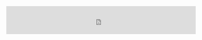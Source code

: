 <iframe width="100%" height="75em" src="https://www.youtube.com/embed/c-ImgU1E91g?controls=0&loop=1" frameborder="0"/>
<br>
<img src="Wolf Antler Principle.png" height="220em" style="float:right;margin-left:0.5em"/>Welcome to Contention of Principles. In this fantasy setting, the world is not dominated by a unified, monolithic humanity. Instead, humanity is thinly spread, living as tribes occupying mere villages and hamlets. What keeps humanity so constrained is the Principles, supernatural beings of world-shaping influence. Words like spirits, beasts, and gods may paint a rough draft of their nature. Their appearances, abilities, and temperaments are varied, but some things are certain. They roam the wild. They are powerful. They are capricious.
<br>
Opinions on the Principles may range from hate to apathy to reverence. The primary strategy for preventing Principle catastrophes is avoidance; settling where Principles are not or where the geography keeps them away. Some tribes resist the Principles in a more martial manner. It is also common belief that the Shafolk, the isolationist tribes, do anything from making deals with the Principles to living as subjects to them.
<br>
<img src="Large Humanoid Principles.png" height="220em" style="display:block;margin:auto"/>
<br>
<img src="Village.png" height="240em" style="float:left;margin-right:0.5em;"/>The setting may be described as low fantasy; the magic and supernatural of the setting comes from the Principles and is typically an intrusion on "normal" life. What life is normally like to each tribe is varied. At their most developed, tribal life may look similar to that of the more rural communities expected from the amalgam of antiquity ubiquitous in the sword and sorcery genre (think Conan the Barbarian, Skyrim, and the Princess Bride).
<br>
The setting explores themes of environmentalism, tradition, and the role of humanity. The narrative will also explore other themes that are more universal to the human experience.
<br>
<img src="Desert Principle.png" width="80%" style="display:block;margin:auto"/>
<br>
The tone is somewhat dark. Optimism is an uphill battle for all characters. Violence and other misfortunes will occur and will be given due weight (but never gratuitously). We will discuss particular boundaries among all players in our zeroth session with options for greater privacy.
<br>
<img src="Snow Principles.jpg" width="80%" style="display:block;margin:auto"/>
<br>
<img src="Player Character 1.png" height="260em" style="float:left;margin-right:0.5em"/><img src="Player Character 2.png" height="260em" style="float:right;margin-left:0.5em"/>Players will be playing characters that are less exceptional than the heroes or adventurers found in other RPGs. Additionally, player characters will not begin as the most virtuous by our standards and explicitly will begin with personal flaws. Character Creation will be guided during our zeroth session. Players will not be expected to be "good" with game mechanics in order to succeed or to perform at the table as an actor would. As a game that is more serious in tone, I would only ask you inhabit your role to your utmost as I do my best to provide an environment and game that is conducive to that!
<br>
<img src="Player Characters.png" height="220em" style="float:right;margin-left:0.5em"/>The narrative begins with the player characters answering a village's summons to address a Principle threat. It will continue along a determined throughline, forming the skeleton of the game.  The story - what is unique to the player characters and exists as determined by the players via play - will be the meat of the game, cannot be predetermined, and I can form no tactics to drive it until I meet your characters!
<br>
The rpg will use a modified version of Symbaroum as its mechanics system. It's a straightforward roll-under d20 system. You will not be expected to have prior rules knowledge or to bring your own materials, though you are welcome to bring any d20s you have. The Principles and the setting are inspired by Princess Mononoke, Astrea: Six-Sided Oracles, and various folklores.
<br>
<div style="display:flex;justify-content:center;"><img src="Swamp Adventure.png" height="250em" style="margin:0 0.5em"/><img src="Slain Principle.png" height="250em" style="margin:0 0.5em"/><img src="Spider Principle.png" height="250em" style="margin:0 0.5em"/></div>